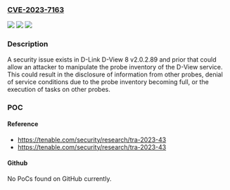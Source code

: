 ### [CVE-2023-7163](https://cve.mitre.org/cgi-bin/cvename.cgi?name=CVE-2023-7163)
![](https://img.shields.io/static/v1?label=Product&message=D-View%208&color=blue)
![](https://img.shields.io/static/v1?label=Version&message=0%3C%3D%202.0.2.89%20&color=brighgreen)
![](https://img.shields.io/static/v1?label=Vulnerability&message=CWE-20%20Improper%20Input%20Validation&color=brighgreen)

### Description

A security issue exists in D-Link D-View 8 v2.0.2.89 and prior that could allow an attacker to manipulate the probe inventory of the D-View service. This could result in the disclosure of information from other probes, denial of service conditions due to the probe inventory becoming full, or the execution of tasks on other probes.

### POC

#### Reference
- https://tenable.com/security/research/tra-2023-43
- https://tenable.com/security/research/tra-2023-43

#### Github
No PoCs found on GitHub currently.

